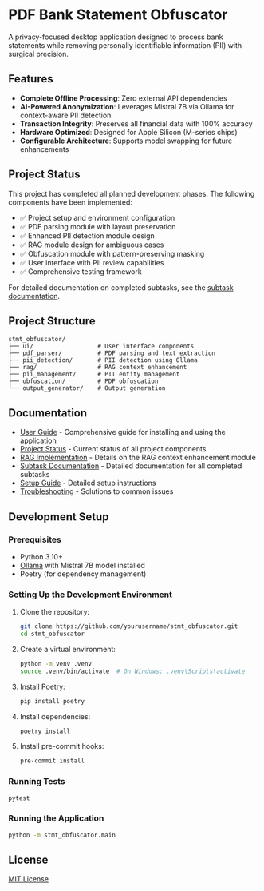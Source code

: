 # PDF Bank Statement Obfuscator

A privacy-focused desktop application designed to process bank statements while removing personally identifiable information (PII) with surgical precision.

## Features

- **Complete Offline Processing**: Zero external API dependencies
- **AI-Powered Anonymization**: Leverages Mistral 7B via Ollama for context-aware PII detection
- **Transaction Integrity**: Preserves all financial data with 100% accuracy
- **Hardware Optimized**: Designed for Apple Silicon (M-series chips)
- **Configurable Architecture**: Supports model swapping for future enhancements

## Project Status

This project has completed all planned development phases. The following components have been implemented:

- ✅ Project setup and environment configuration
- ✅ PDF parsing module with layout preservation
- ✅ Enhanced PII detection module design
- ✅ RAG module design for ambiguous cases
- ✅ Obfuscation module with pattern-preserving masking
- ✅ User interface with PII review capabilities
- ✅ Comprehensive testing framework

For detailed documentation on completed subtasks, see the [subtask documentation](docs/subtasks/README.md).

## Project Structure

```
stmt_obfuscator/
├── ui/                  # User interface components
├── pdf_parser/          # PDF parsing and text extraction
├── pii_detection/       # PII detection using Ollama
├── rag/                 # RAG context enhancement
├── pii_management/      # PII entity management
├── obfuscation/         # PDF obfuscation
└── output_generator/    # Output generation
```

## Documentation

- [User Guide](docs/user_guide.md) - Comprehensive guide for installing and using the application
- [Project Status](docs/project_status.md) - Current status of all project components
- [RAG Implementation](docs/rag_implementation.md) - Details on the RAG context enhancement module
- [Subtask Documentation](docs/subtasks/README.md) - Detailed documentation for all completed subtasks
- [Setup Guide](docs/setup_guide.md) - Detailed setup instructions
- [Troubleshooting](docs/troubleshooting.md) - Solutions to common issues

## Development Setup

### Prerequisites

- Python 3.10+
- [Ollama](https://ollama.ai/) with Mistral 7B model installed
- Poetry (for dependency management)

### Setting Up the Development Environment

1. Clone the repository:
   ```bash
   git clone https://github.com/yourusername/stmt_obfuscator.git
   cd stmt_obfuscator
   ```

2. Create a virtual environment:
   ```bash
   python -m venv .venv
   source .venv/bin/activate  # On Windows: .venv\Scripts\activate
   ```

3. Install Poetry:
   ```bash
   pip install poetry
   ```

4. Install dependencies:
   ```bash
   poetry install
   ```

5. Install pre-commit hooks:
   ```bash
   pre-commit install
   ```

### Running Tests

```bash
pytest
```

### Running the Application

```bash
python -m stmt_obfuscator.main
```

## License

[MIT License](LICENSE)
